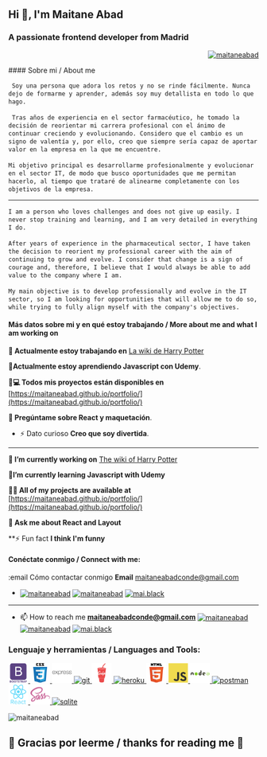 ## Hi 👋, I'm Maitane Abad
### A passionate frontend developer from Madrid

<p align="right"> <a href="https://twitter.com/maitaneabad" target="blank"><img src="https://img.shields.io/twitter/follow/maitaneabad?logo=twitter&style=for-the-badge" alt="maitaneabad" /></a></p>
#### Sobre mi / About me

     Soy una persona que adora los retos y no se rinde fácilmente. Nunca dejo de formarme y aprender, además soy muy detallista en todo lo que hago.

     Tras años de experiencia en el sector farmacéutico, he tomado la decisión de reorientar mi carrera profesional con el ánimo de continuar creciendo y evolucionando. Considero que el cambio es un signo de valentía y, por ello, creo que siempre sería capaz de aportar valor en la empresa en la que me encuentre.

    Mi objetivo principal es desarrollarme profesionalmente y evolucionar en el sector IT, de modo que busco oportunidades que me permitan hacerlo, al tiempo que trataré de alinearme completamente con los objetivos de la empresa.

---------------------------------------------------
    I am a person who loves challenges and does not give up easily. I never stop training and learning, and I am very detailed in everything I do.

    After years of experience in the pharmaceutical sector, I have taken the decision to reorient my professional career with the aim of continuing to grow and evolve. I consider that change is a sign of courage and, therefore, I believe that I would always be able to add value to the company where I am.

    My main objective is to develop professionally and evolve in the IT sector, so I am looking for opportunities that will allow me to do so, while trying to fully align myself with the company's objectives.

#### Más datos sobre mi y en qué estoy trabajando / More about me and what I am working on

**🔭 Actualmente estoy trabajando en** [La wiki de Harry Potter](https://maitaneabad.github.io/the-wikipedia-of-harry-potter-and-fantasy-animals/#/)

**🌱Actualmente estoy aprendiendo Javascript con Udemy**.

**👨💻 Todos mis proyectos están disponibles en** [https://maitaneabad.github.io/portfolio/](https://maitaneabad.github.io/portfolio/)

**💬 Pregúntame sobre React y maquetación**.

- ⚡ Dato curioso **Creo que soy divertida**.
---------------------------------------------------
**🔭 I’m currently working on** [The wiki of Harry Potter](https://maitaneabad.github.io/the-wikipedia-of-harry-potter-and-fantasy-animals/#/)

**🌱I’m currently learning Javascript with Udemy**

**👨‍💻 All of my projects are available at** [https://maitaneabad.github.io/portfolio/](https://maitaneabad.github.io/portfolio/)

**💬 Ask me about React and Layout**

**⚡ Fun fact **I think I'm funny**


#### Conéctate conmigo / Connect with me:
:email Cómo contactar conmigo  **Email** <maitaneabadconde@gmail.com>
- <a href="https://twitter.com/maitaneabad" target="blank"><img align="center" src="https://raw.githubusercontent.com/rahuldkjain/github-profile-readme-generator/master/src/images/icons/Social/twitter.svg" alt="maitaneabad" height="30" width="40" /></a>
<a href="https://stackoverflow.com/users/maitaneabad" target="blank"><img align="center" src="https://raw.githubusercontent.com/rahuldkjain/github-profile-readme-generator/master/src/images/icons/Social/stack-overflow.svg" alt="maitaneabad" height="30" width="40" /></a>
<a href="https://discord.gg/mai.black" target="blank"><img align="center" src="https://raw.githubusercontent.com/rahuldkjain/github-profile-readme-generator/master/src/images/icons/Social/discord.svg" alt="mai.black" height="30" width="40" /></a>
------------------------------------------------------
- 📫 How to reach me **maitaneabadconde@gmail.com**
<a href="https://twitter.com/maitaneabad" target="blank"><img align="center" src="https://raw.githubusercontent.com/rahuldkjain/github-profile-readme-generator/master/src/images/icons/Social/twitter.svg" alt="maitaneabad" height="30" width="40" /></a>
<a href="https://stackoverflow.com/users/maitaneabad" target="blank"><img align="center" src="https://raw.githubusercontent.com/rahuldkjain/github-profile-readme-generator/master/src/images/icons/Social/stack-overflow.svg" alt="maitaneabad" height="30" width="40" /></a>
<a href="https://discord.gg/mai.black" target="blank"><img align="center" src="https://raw.githubusercontent.com/rahuldkjain/github-profile-readme-generator/master/src/images/icons/Social/discord.svg" alt="mai.black" height="30" width="40" /></a>

<h3 align="left">Lenguaje y herramientas / Languages and Tools:</h3>
<p align="left"> <a href="https://getbootstrap.com" target="_blank"> <img src="https://raw.githubusercontent.com/devicons/devicon/master/icons/bootstrap/bootstrap-plain-wordmark.svg" alt="bootstrap" width="40" height="40"/> </a> <a href="https://www.w3schools.com/css/" target="_blank"> <img src="https://raw.githubusercontent.com/devicons/devicon/master/icons/css3/css3-original-wordmark.svg" alt="css3" width="40" height="40"/> </a> <a href="https://expressjs.com" target="_blank"> <img src="https://raw.githubusercontent.com/devicons/devicon/master/icons/express/express-original-wordmark.svg" alt="express" width="40" height="40"/> </a> <a href="https://git-scm.com/" target="_blank"> <img src="https://www.vectorlogo.zone/logos/git-scm/git-scm-icon.svg" alt="git" width="40" height="40"/> </a> <a href="https://gulpjs.com" target="_blank"> <img src="https://raw.githubusercontent.com/devicons/devicon/master/icons/gulp/gulp-plain.svg" alt="gulp" width="40" height="40"/> </a> <a href="https://heroku.com" target="_blank"> <img src="https://www.vectorlogo.zone/logos/heroku/heroku-icon.svg" alt="heroku" width="40" height="40"/> </a> <a href="https://www.w3.org/html/" target="_blank"> <img src="https://raw.githubusercontent.com/devicons/devicon/master/icons/html5/html5-original-wordmark.svg" alt="html5" width="40" height="40"/> </a> <a href="https://developer.mozilla.org/en-US/docs/Web/JavaScript" target="_blank"> <img src="https://raw.githubusercontent.com/devicons/devicon/master/icons/javascript/javascript-original.svg" alt="javascript" width="40" height="40"/> </a> <a href="https://nodejs.org" target="_blank"> <img src="https://raw.githubusercontent.com/devicons/devicon/master/icons/nodejs/nodejs-original-wordmark.svg" alt="nodejs" width="40" height="40"/> </a> <a href="https://postman.com" target="_blank"> <img src="https://www.vectorlogo.zone/logos/getpostman/getpostman-icon.svg" alt="postman" width="40" height="40"/> </a> <a href="https://reactjs.org/" target="_blank"> <img src="https://raw.githubusercontent.com/devicons/devicon/master/icons/react/react-original-wordmark.svg" alt="react" width="40" height="40"/> </a> <a href="https://sass-lang.com" target="_blank"> <img src="https://raw.githubusercontent.com/devicons/devicon/master/icons/sass/sass-original.svg" alt="sass" width="40" height="40"/> </a> <a href="https://www.sqlite.org/" target="_blank"> <img src="https://www.vectorlogo.zone/logos/sqlite/sqlite-icon.svg" alt="sqlite" width="40" height="40"/> </a> </p>
<p><img align="center" src="https://github-readme-stats.vercel.app/api/top-langs?username=maitaneabad&show_icons=true&locale=en&layout=compact" alt="maitaneabad" /></p>

 ## 🤗 Gracias por leerme / thanks for reading me 🤗
